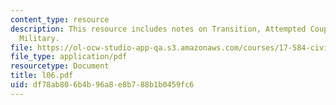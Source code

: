 ```yaml
---
content_type: resource
description: This resource includes notes on Transition, Attempted Coup, and the Post-Soviet
  Military.
file: https://ol-ocw-studio-app-qa.s3.amazonaws.com/courses/17-584-civil-military-relations-spring-2003/df78ab806b4b96a8e8b788b1b0459fc6_l06.pdf
file_type: application/pdf
resourcetype: Document
title: l06.pdf
uid: df78ab80-6b4b-96a8-e8b7-88b1b0459fc6
---
```


